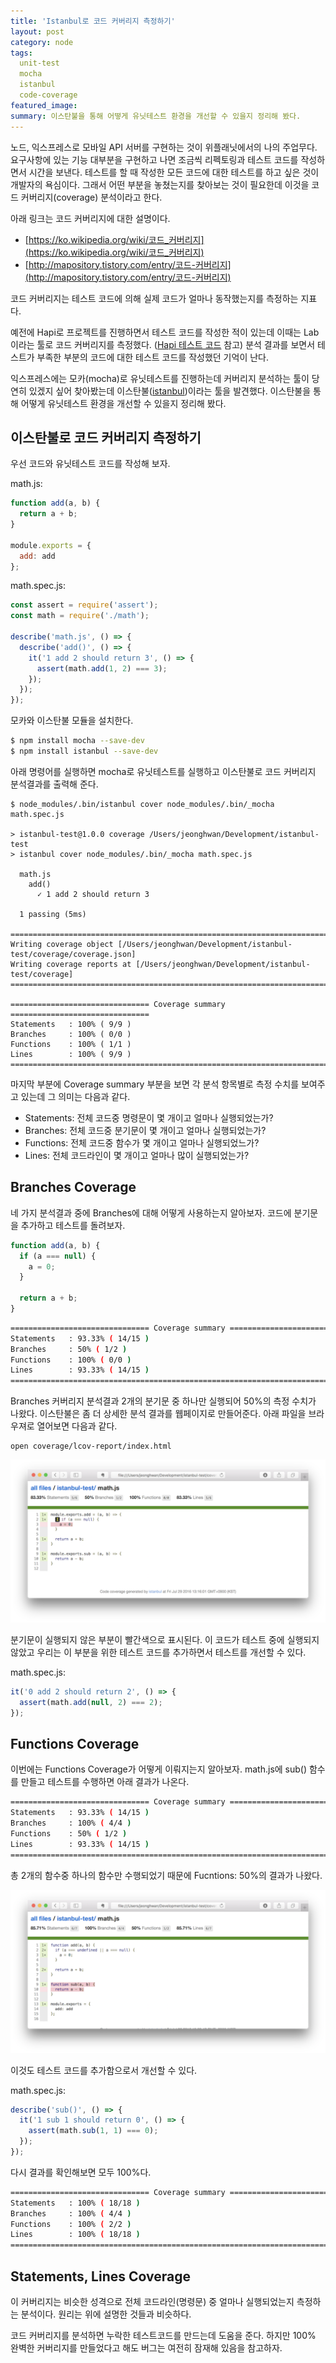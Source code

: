 ```yaml
---
title: 'Istanbul로 코드 커버리지 측정하기'
layout: post
category: node
tags:
  unit-test
  mocha
  istanbul
  code-coverage
featured_image:
summary: 이스탄불을 통해 어떻게 유닛테스트 환경을 개선할 수 있을지 정리해 봤다.
---
```


노드, 익스프레스로 모바일 API 서버를 구현하는 것이 위플래닛에서의 나의 주업무다.
요구사항에 있는 기능 대부분을 구현하고 나면 조금씩 리펙토링과 테스트 코드를 작성하면서 시간을 보낸다.
테스트를 할 때 작성한 모든 코드에 대한 테스트를 하고 싶은 것이 개발자의 욕심이다.
그래서 어떤 부분을 놓쳤는지를 찾아보는 것이 필요한데 이것을 코드 커버리지(coverage) 분석이라고 한다.

아래 링크는 코드 커버리지에 대한 설명이다.

- [https://ko.wikipedia.org/wiki/코드_커버리지](https://ko.wikipedia.org/wiki/코드_커버리지)
- [http://mapository.tistory.com/entry/코드-커버리지](http://mapository.tistory.com/entry/코드-커버리지)

코드 커버리지는 테스트 코드에 의해 실제 코드가 얼마나 동작했는지를 측정하는 지표다.

예전에 Hapi로 프로젝트를 진행하면서 테스트 코드를 작성한 적이 있는데 이때는 Lab이라는 툴로 코드 커버리지를 측정했다. ([Hapi 테스트 코드](/hapi-test) 참고)
분석 결과를 보면서 테스트가 부족한 부분의 코드에 대한 테스트 코드를 작성했던 기억이 난다.

익스프레스에는 모카(mocha)로 유닛테스트를 진행하는데 커버리지 분석하는 툴이 당연히 있겠지 싶어 찾아봤는데 이스탄불([istanbul](https://github.com/gotwarlost/istanbul))이라는 툴을 발견했다.
이스탄불을 통해 어떻게 유닛테스트 환경을 개선할 수 있을지 정리해 봤다.


## 이스탄불로 코드 커버리지 측정하기

우선 코드와 유닛테스트 코드를 작성해 보자.

math.js:

```javascript
function add(a, b) {
  return a + b;
}

module.exports = {
  add: add
};
```

math.spec.js:

```javascript
const assert = require('assert');
const math = require('./math');

describe('math.js', () => {
  describe('add()', () => {
    it('1 add 2 should return 3', () => {
      assert(math.add(1, 2) === 3);
    });
  });
});
```

모카와 이스탄불 모듈을 설치한다.

```bash
$ npm install mocha --save-dev
$ npm install istanbul --save-dev
```

아래 명령어를 실행하면 mocha로 유닛테스트를 실행하고 이스탄불로 코드 커버리지 분석결과를 출력해 준다.

```bahs
$ node_modules/.bin/istanbul cover node_modules/.bin/_mocha math.spec.js

> istanbul-test@1.0.0 coverage /Users/jeonghwan/Development/istanbul-test
> istanbul cover node_modules/.bin/_mocha math.spec.js

  math.js
    add()
      ✓ 1 add 2 should return 3

  1 passing (5ms)

=============================================================================
Writing coverage object [/Users/jeonghwan/Development/istanbul-test/coverage/coverage.json]
Writing coverage reports at [/Users/jeonghwan/Development/istanbul-test/coverage]
=============================================================================

=============================== Coverage summary ===============================
Statements   : 100% ( 9/9 )
Branches     : 100% ( 0/0 )
Functions    : 100% ( 1/1 )
Lines        : 100% ( 9/9 )
================================================================================
```

마지막 부분에 Coverage summary 부분을 보면 각 분석 항목별로 측정 수치를 보여주고 있는데 그 의미는 다음과 같다.

* Statements: 전체 코드중 명령문이 몇 개이고 얼마나 실행되었는가?
* Branches: 전체 코드중 분기문이 몇 개이고 얼마나 실행되었는가?
* Functions: 전체 코드중 함수가 몇 개이고 얼마나 실행되었느가?
* Lines: 전체 코드라인이 몇 개이고 얼마나 많이 실행되었는가?


## Branches Coverage

네 가지 분석결과 중에 Branches에 대해 어떻게 사용하는지 알아보자.
코드에 분기문을 추가하고 테스트를 돌려보자.

```javascript
function add(a, b) {
  if (a === null) {
    a = 0;
  }

  return a + b;
}
```

```bash
=============================== Coverage summary ===============================
Statements   : 93.33% ( 14/15 )
Branches     : 50% ( 1/2 )
Functions    : 100% ( 0/0 )
Lines        : 93.33% ( 14/15 )
================================================================================
```

Branches 커버리지 분석결과 2개의 분기문 중 하나만 실행되어 50%의 측정 수치가 나왔다.
이스탄불은 좀 더 상세한 분석 결과를 웹페이지로 만들어준다.
아래 파일을 브라우져로 열어보면 다음과 같다.

```
open coverage/lcov-report/index.html
```

![](/assets/imgs/2016/istanbul-result-html-1.png)

분기문이 실행되지 않은 부분이 빨간색으로 표시된다.
이 코드가 테스트 중에 실행되지 않았고 우리는 이 부분을 위한 테스트 코드를 추가하면서 테스트를 개선할 수 있다.

math.spec.js:

```javascript
it('0 add 2 should return 2', () => {
  assert(math.add(null, 2) === 2);
});
```


## Functions Coverage

이번에는 Functions Coverage가 어떻게 이뤄지는지 알아보자.
math.js에 sub() 함수를 만들고 테스트를 수행하면 아래 결과가 나온다.

```bash
=============================== Coverage summary ===============================
Statements   : 93.33% ( 14/15 )
Branches     : 100% ( 4/4 )
Functions    : 50% ( 1/2 )
Lines        : 93.33% ( 14/15 )
================================================================================
```

총 2개의 함수중 하나의 함수만 수행되었기 때문에 Fucntions: 50%의 결과가 나왔다.

![](/assets/imgs/2016/istanbul-result-html-4.png)

이것도 테스트 코드를 추가함으로서 개선할 수 있다.

math.spec.js:

```javascript
describe('sub()', () => {
  it('1 sub 1 should return 0', () => {
    assert(math.sub(1, 1) === 0);
  });
});
```

다시 결과를 확인해보면 모두 100%다.

```bash
=============================== Coverage summary ===============================
Statements   : 100% ( 18/18 )
Branches     : 100% ( 4/4 )
Functions    : 100% ( 2/2 )
Lines        : 100% ( 18/18 )
================================================================================
```

## Statements, Lines Coverage

이 커버리지는 비슷한 성격으로 전체 코드라인(명령문) 중 얼마나 실행되었는지 측정하는 분석이다.
원리는 위에 설명한 것들과 비슷하다.

코드 커버리지를 분석하면 누락한 테스트코드를 만드는데 도움을 준다.
하지만 100% 완벽한 커버리지를 만들었다고 해도 버그는 여전히 잠재해 있음을 참고하자.
